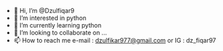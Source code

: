 - 👋 Hi, I’m @Dzulfiqar9
- 👀 I’m interested in python
- 🌱 I’m currently learning python
- 💞️ I’m looking to collaborate on ...
- 📫 How to reach me e-mail : dzulfikar977@gmail.com or IG : dz_fiqar97

<!---
Dzulfiqar9/Dzulfiqar9 is a ✨ special ✨ repository because its `README.md` (this file) appears on your GitHub profile.
You can click the Preview link to take a look at your changes.
--->
